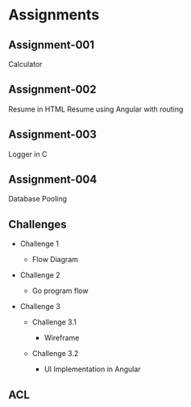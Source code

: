 # Assignments

## Assignment-001
Calculator

## Assignment-002
Resume in HTML
Resume using Angular with routing

## Assignment-003
Logger in C

## Assignment-004
Database Pooling

## Challenges
  * Challenge 1
    * Flow Diagram
    
  * Challenge 2
    * Go program flow
    
  * Challenge 3
    * Challenge 3.1
      * Wireframe
      
    * Challenge 3.2
      * UI Implementation in Angular
      
## ACL      

